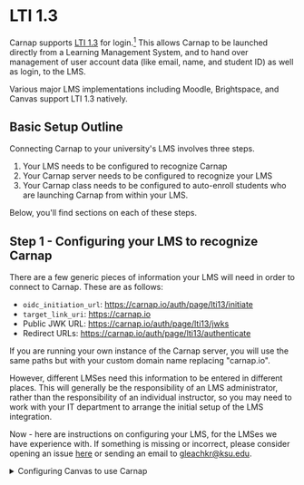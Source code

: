 # LTI 1.3

Carnap supports [LTI 1.3](http://www.imsglobal.org/spec/lti/v1p3/) for
login.[^1] This allows Carnap to be launched directly from a Learning
Management System, and to hand over management of user account data (like
email, name, and student ID) as well as login, to the LMS. 

[^1]: No previous versions superseded by LTI 1.3 including LTI 1.0, 1.1, or 2.0
are supported.

Various major LMS implementations including Moodle, Brightspace, and Canvas
support LTI 1.3 natively.

## Basic Setup Outline

Connecting Carnap to your university's LMS involves three steps.

1. Your LMS needs to be configured to recognize Carnap
2. Your Carnap server needs to be configured to recognize your LMS
3. Your Carnap class needs to be configured to auto-enroll students who are
   launching Carnap from within your LMS.

Below, you'll find sections on each of these steps.

## Step 1 - Configuring your LMS to recognize Carnap

There are a few generic pieces of information your LMS will need in order to
connect to Carnap. These are as follows:

* `oidc_initiation_url`: https://carnap.io/auth/page/lti13/initiate
* `target_link_uri`: https://carnap.io
* Public JWK URL: https://carnap.io/auth/page/lti13/jwks
* Redirect URLs: https://carnap.io/auth/page/lti13/authenticate

If you are running your own instance of the Carnap server, you will use the
same paths but with your custom domain name replacing "carnap.io".

However, different LMSes need this information to be entered in different
places. This will generally be the responsibility of an LMS administrator,
rather than the responsibility of an individual instructor, so you may need to
work with your IT department to arrange the initial setup of the LMS
integration.

Now - here are instructions on configuring your LMS, for the LMSes we have
experience with. If something is missing or incorrect, please consider opening
an issue [here](https://github.com/Carnap/Carnap-Documentation/issues) or
sending an email to [gleachkr@ksu.edu](mailto:gleachkr@ksu.edu).

<details> 
<summary> Configuring Canvas to use Carnap </summary>

You'll need to begin by configuring an LTI key. This requires administrator
access to your Canvas instance, so if you're an instructor, you may need to
speak to IT. Instructions for configuring an LTI key for Canvas can be found
here: [Configuring an LTI
key](https://community.canvaslms.com/t5/Admin-Guide/How-do-I-configure-an-LTI-key-for-an-account/ta-p/140).

Canvas allows configurations to be imported rather than set manually, via the
"Paste JSON" option described in the documentation linked above. A JSON file
for easy configuration of a Canvas instance using the "Paste JSON" option is
reproduced below.

Once the LTI key is configured in your Canvas instance, you'll also need to add
the "Client Id" number from the key to your course. (If an adminstrator
configured the key for you, you may need to ask them for the Client ID.)
Instructions on adding Carnap to your course using the Client ID can be found
here: [Adding Carnap To Your
Course](https://community.canvaslms.com/t5/Admin-Guide/How-do-I-configure-an-external-app-for-an-account-using-a-client/ta-p/202).

For more details on Canvas setup with LTI 1.3, see:

* [Technical documentation](https://canvas.instructure.com/doc/api/file.lti_dev_key_config.html).
  This is also a nice general overview of the protocol.
* [Configuring an LTI key](https://community.canvaslms.com/t5/Admin-Guide/How-do-I-configure-an-LTI-key-for-an-account/ta-p/140)
* [Adding Carnap To Your Course](https://community.canvaslms.com/t5/Admin-Guide/How-do-I-configure-an-external-app-for-an-account-using-a-client/ta-p/202)

#### JSON Configuration with Canvas.

```json
{
   "title": "Carnap",
   "description": "Carnap Logic Framework",
   "oidc_initiation_url": "https://carnap.io/auth/page/lti13/initiate",
   "target_link_uri": "https://carnap.io/",
   "public_jwk_url": "https://carnap.io/auth/page/lti13/jwks",
   "scopes": [
      "https://purl.imsglobal.org/spec/lti-ags/scope/lineitem",
      "https://purl.imsglobal.org/spec/lti-ags/scope/result.readonly",
      "https://purl.imsglobal.org/spec/lti-ags/scope/score",
      "https://purl.imsglobal.org/spec/lti-nrps/scope/contextmembership.readonly"
   ],
   "extensions": [
      {
         "domain": "carnap.io",
         "tool_id": "Carnap.io",
         "platform": "canvas.instructure.com",
         "settings": {
            "text": "Carnap",
            "selection_height": 800,
            "selection_width": 800,
            "privacy_level": "public",
            "placements": [
               {
                  "text": "Carnap",
                  "enabled": true,
                  "placement": "course_navigation",
                  "message_type": "LtiResourceLinkRequest",
                  "target_link_uri": "https://carnap.io/",
                  "windowTarget": "_blank"
               }
            ]
         }
      }
   ]
}
```

Note: It is possible to use Carnap in an `iframe` (so it appears in the Canvas
page without opening a new tab), but there are caveats, especially around
support for Safari and other WebKit browsers, since they are very aggressive
about third-party cookie blocking. If you want to try this, remove the
`"windowTarget": "_blank"` in the JSON.

</summary>

<summary><details> Configuring Brightspace/D2L to use Carnap </details>

Under [LTI Security Settings], make sure that the following are checked to
allow for automatic registration in your Carnap courses:

* Name
* Org Unit Information

Carnap will also use the Email property to fill in user information if it is
present, but it is not required.

It appears that Brightspace doesn't support sending student ID numbers in the
`lis` claim as `person_sourcedid` like Canvas does. If this is something that
you need for gradebook purposes, it is possible we can make Carnap accept the
Brightspace specific "Org Defined ID" or "User ID" properties for the
Carnap "University ID" field.

![screenshot from brightspace documentation of the "security settings" subsection with "name" and "org unit information" checked](images/lti-brightspace-security.png)

For more details on LTI configuration in Brightspace/D2L, see these pages:

* [LTI Integration Guide (links to other pages)](https://community.brightspace.com/generic/s/article/LTI-Integration-Guide)
* [LTI Security Settings and Platform information](https://community.brightspace.com/generic/s/article/LTI-Security-Settings-Consumer-Information)
* [LTI Advantage (LTI 1.3) Administrator Guide](https://community.brightspace.com/s/article/LTI-Advantage-Administrator-Guide)

[LTI Security Settings]: https://community.brightspace.com/generic/s/article/LTI-Security-Settings-Consumer-Information

</summary>

## Step 2 - Configuring Carnap to recognize your LMS

After your LMS is configured to talk to Carnap, it needs to be registered on
the Carnap server. For setup with the public Carnap instance at Carnap.io,
[contact Graham](mailto:gleachkr@ksu.edu) with the following details from your
LMS:

* Public JWKs URL
* Authorization Redirect URL
* Client ID

For example, for a cloud Canvas (production environment), these would be:

* JWK URL: `https://canvas.instructure.com/api/lti/security/jwks`
* Authorization redirect URL: `https://canvas.instructure.com/api/lti/authorize_redirect`
* Client ID: from your LTI developer key
* Deployment ID: not required for Carnap

If you are running a self-hosted instance of Carnap, you can configure LTI
Platforms (Learning Management Systems) on the admin page at
`https://carnap.example.com/master_admin`.

## Step 3 - Configuring your Carnap class for auto-enrollment

Automatic registration links a class on the Carnap server to a class in an LMS,
and automatically registers students in the Carnap class when they log in to
Carnap from the associated course in the LMS LMS.

Once you've completed steps 1 and 2 above, attempt to log in to Carnap from the
LMS course that you want to connect to Carnap. A message will appear on the
Carnap user registration page giving you an autoregistration ID. The ID will
look something like this:

```json
{"ltiDeploymentId":"…", "ltiContextId":"…","ltiIssuer":"…","label":"…"}
```

but with concrete values replacing the ellipses.

Copy this ID down (the whole thing, including the enclosing brackets) and go to
your instructor page on Carnap. Select the course that you wish to associate
with your LMS course, and edit the course information. In the course
information, there will be a field where you can paste the autoregistration ID.

Once that ID has been configured, all future launches from your LMS course will
be registered in the associated Carnap course automatically.

### Notes

* Automatic registrations are allowed even if your course is closed (even if
you've unchecked the "course open" box on your instructor page). So, you can
set registration to be LTI only simply by setting your course to be closed.

* Students will have their user information automatically synchronized with the
LMS on every launch, so if they want to change their name or other details,
that should be accomplished in the LMS or other upstream systems.
